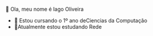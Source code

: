  👋  Ola, meu nome é Iago Oliveira
-   🎒 Estou cursando o 1º ano deCiencias da Computação  
-  📓Atualmente estou estudando  Rede
